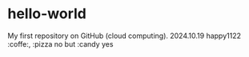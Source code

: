 # hello-world
My first repository on GitHub (cloud computing).
2024.10.19
happy1122
:coffe:, :pizza no but :candy yes
